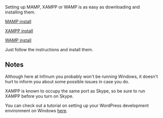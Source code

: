 Setting up MAMP, XAMPP or WAMP is as easy as downloading and installing them.

[MAMP install](https://www.mamp.info/en/)

[XAMPP install](https://www.apachefriends.org/index.html)

[WAMP install](http://www.wampserver.com/en/)

Just follow the instructions and install them.

## Notes

Although here at Infinum you probably won't be running Windows, it doesn't hurt to inform you about some possible issues in case you do.

XAMPP is known to occupy the same port as Skype, so be sure to run XAMPP before you turn on Skype.

You can check out a tutorial on setting up your WordPress development environment on Windows [here](https://github.com/dingo-d/WordPress-development-environment-setup-for-Windows).
